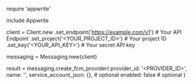 require 'appwrite'

include Appwrite

client = Client.new
    .set_endpoint('https://example.com/v1') # Your API Endpoint
    .set_project('<YOUR_PROJECT_ID>') # Your project ID
    .set_key('<YOUR_API_KEY>') # Your secret API key

messaging = Messaging.new(client)

result = messaging.create_fcm_provider(
    provider_id: '<PROVIDER_ID>',
    name: '<NAME>',
    service_account_json: {}, # optional
    enabled: false # optional
)
